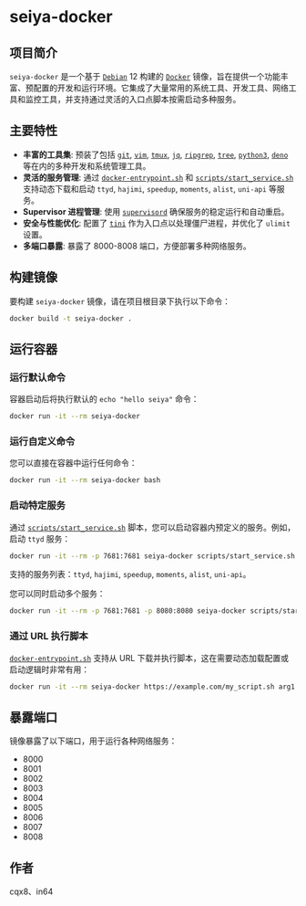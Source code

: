 # seiya-docker

## 项目简介

`seiya-docker` 是一个基于 [`Debian`](Dockerfile:1) 12 构建的 [`Docker`](Dockerfile:1) 镜像，旨在提供一个功能丰富、预配置的开发和运行环境。它集成了大量常用的系统工具、开发工具、网络工具和监控工具，并支持通过灵活的入口点脚本按需启动多种服务。

## 主要特性

*   **丰富的工具集**: 预装了包括 [`git`](Dockerfile:16), [`vim`](Dockerfile:15), [`tmux`](Dockerfile:16), [`jq`](Dockerfile:16), [`ripgrep`](Dockerfile:16), [`tree`](Dockerfile:16), [`python3`](Dockerfile:20), [`deno`](Dockerfile:22) 等在内的多种开发和系统管理工具。
*   **灵活的服务管理**: 通过 [`docker-entrypoint.sh`](docker-entrypoint.sh:1) 和 [`scripts/start_service.sh`](scripts/start_service.sh:1) 支持动态下载和启动 `ttyd`, `hajimi`, `speedup`, `moments`, `alist`, `uni-api` 等服务。
*   **Supervisor 进程管理**: 使用 [`supervisord`](docker-entrypoint.sh:17) 确保服务的稳定运行和自动重启。
*   **安全与性能优化**: 配置了 [`tini`](Dockerfile:37) 作为入口点以处理僵尸进程，并优化了 `ulimit` 设置。
*   **多端口暴露**: 暴露了 8000-8008 端口，方便部署多种网络服务。

## 构建镜像

要构建 `seiya-docker` 镜像，请在项目根目录下执行以下命令：

```bash
docker build -t seiya-docker .
```

## 运行容器

### 运行默认命令

容器启动后将执行默认的 `echo "hello seiya"` 命令：

```bash
docker run -it --rm seiya-docker
```

### 运行自定义命令

您可以直接在容器中运行任何命令：

```bash
docker run -it --rm seiya-docker bash
```

### 启动特定服务

通过 [`scripts/start_service.sh`](scripts/start_service.sh:1) 脚本，您可以启动容器内预定义的服务。例如，启动 `ttyd` 服务：

```bash
docker run -it --rm -p 7681:7681 seiya-docker scripts/start_service.sh ttyd
```

支持的服务列表：`ttyd`, `hajimi`, `speedup`, `moments`, `alist`, `uni-api`。

您可以同时启动多个服务：

```bash
docker run -it --rm -p 7681:7681 -p 8080:8080 seiya-docker scripts/start_service.sh ttyd hajimi
```

### 通过 URL 执行脚本

[`docker-entrypoint.sh`](docker-entrypoint.sh:1) 支持从 URL 下载并执行脚本，这在需要动态加载配置或启动逻辑时非常有用：

```bash
docker run -it --rm seiya-docker https://example.com/my_script.sh arg1 arg2
```

## 暴露端口

镜像暴露了以下端口，用于运行各种网络服务：

*   8000
*   8001
*   8002
*   8003
*   8004
*   8005
*   8006
*   8007
*   8008

## 作者

cqx8、in64